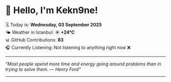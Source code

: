 # 👋 Hello, I'm Kekn9ne!

🗓️ Today is: **Wednesday, 03 September 2025**  
🌤️ Weather in Istanbul: **☀️   +24°C**  
📊 GitHub Contributions: **83**  
🎧 Currently Listening: Not listening to anything right now ❌

---

_"Most people spend more time and energy going around problems than in trying to solve them.  — *Henry Ford*"_

---
